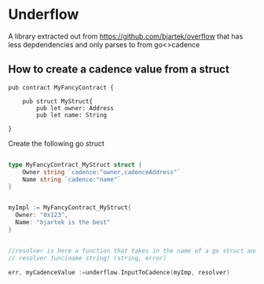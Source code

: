 # Underflow

A library extracted out from https://github.com/bjartek/overflow that has less depdendencies and only parses to from go<>cadence


## How to create a cadence value from a struct


```cadence
pub contract MyFancyContract {

	pub struct MyStruct{
		pub let owner: Address
		pub let name: String

}
````

Create the following go struct

```go

type MyFancyContract_MyStruct struct {
	Owner string `cadence:"owner,cadenceAddress"`
	Name string `cadence:"name"`
}


myImpl := MyFancyContract_MyStruct{
  Owner: "0x123",
  Name: "bjartek is the best"
}


//resolver is here a function that takes in the name of a go struct and returns the identifier of the cadence type on a given network
// resolver func(name string) (string, error) 

err, myCadenceValue :=underflow.InputToCadence(myImp, resolver)

```
